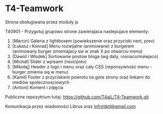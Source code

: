 # T4-Teamwork
Strona obsługiwana przez moduły js

T40901 - Przygotuj grupowo strone zawierajaca nastepujace elementy:

1. [Marcin] Galeria z lightboxem (powiekszenie oraz przyciski next, prev) 
2. [Łukasz i Konrad] Menu rozwijalne (animowane) z burgerem (animowany burger zmieniajacy sie w znak X po otwarciu menu) 
3. [Dawid i Włodek] Sortowanie postow bloga (wg daty, rosnaco/malejaco)
4. [Michał] Slider z wpisami (next/prev) 
5. [Mikołaj] Header z logo i menu oraz cały CSS (reponsywność menu - burger zmienia się w menu)
6. [Kamil] Footer z przyciskiem powrotu na góre strony oraz linkami do mediów spolecznosciowych 
7. [Antoni] Kontent i zdjęcia 

Publiczne repozytrium tutaj: https://github.com/T4aiL/T4-Teamwork.git

Komunikacja przez wiadomości Librus oraz infrmtktl@gmail.com
